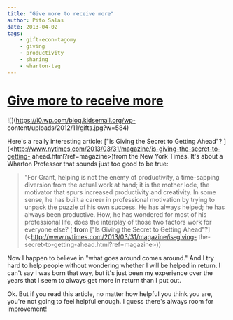 ```yaml
---
title: "Give more to receive more"
author: Pito Salas
date: 2013-04-02
tags:
    - gift-econ-tagomy
    - giving
    - productivity
    - sharing
    - wharton-tag
---
```

# [Give more to receive more](None)




![](https://i0.wp.com/blog.kidsemail.org/wp-
content/uploads/2012/11/gifts.jpg?w=584)

Here's a really interesting article: ["Is Giving the Secret to Getting Ahead"?
](<http://www.nytimes.com/2013/03/31/magazine/is-giving-the-secret-to-getting-
ahead.html?ref=magazine>)from the New York Times. It's about a Wharton
Professor that sounds just too good to be true:

> "For Grant, helping is not the enemy of productivity, a time-sapping
> diversion from the actual work at hand; it is the mother lode, the motivator
> that spurs increased productivity and creativity. In some sense, he has
> built a career in professional motivation by trying to unpack the puzzle of
> his own success. He has always helped; he has always been productive. How,
> he has wondered for most of his professional life, does the interplay of
> those two factors work for everyone else? ( **from** ["Is Giving the Secret
> to Getting Ahead"?](<http://www.nytimes.com/2013/03/31/magazine/is-giving-
> the-secret-to-getting-ahead.html?ref=magazine>))

Now I happen to believe in "what goes around comes around." And I try hard to
help people without wondering whether I will be helped in return. I can't say
I was born that way, but it's just been my experience over the years that I
seem to always get more in return than I put out.

Ok. But if you read this article, no matter how helpful you think you are,
you're not going to feel helpful enough. I guess there's always room for
improvement!



